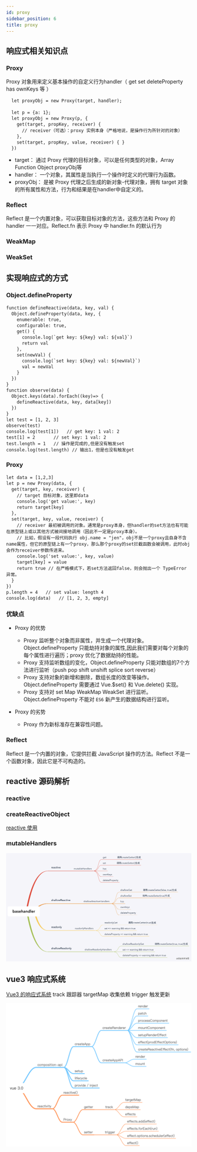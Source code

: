 ```yaml
---
id: proxy
sidebar_position: 6
title: proxy
---
```


## 响应式相关知识点

### Proxy

  Proxy 对象用来定义基本操作的自定义行为handler（ get set deleteProperty has ownKeys 等 ）

  ```
    let proxyObj = new Proxy(target, handler);

    let p = {a: 1};
    let proxyObj = new Proxy(p, {
      get(target, propKey, receiver) {
        // receiver（可选）：proxy 实例本身（严格地说，是操作行为所针对的对象）
      },
      set(target, propKey, value, receiver) { }
    })
  ```

  - target： 通过 Proxy 代理的目标对象，可以是任何类型的对象，Array Function Object proxyObj等
  - handler： 一个对象，其属性是当执行一个操作时定义的代理行为函数。
  - proxyObj： 是被 Proxy 代理之后生成的新对象-代理对象，拥有 target 对象的所有属性和方法，行为和结果是在handler中自定义的。


### Reflect

  Reflect 是一个内置对象，可以获取目标对象的方法，这些方法和 Proxy 的 handler 一一对应。Reflect.fn 表示 Proxy 中 handler.fn 的默认行为

### WeakMap
### WeakSet

  

## 实现响应式的方式


  ### Object.defineProperty

  ```
  function defineReactive(data, key, val) {
    Object.defineProperty(data, key, {
      enumerable: true,
      configurable: true,
      get() {
        console.log(`get key: ${key} val: ${val}`)
        return val
      },
      set(newVal) {
        console.log(`set key: ${key} val: ${newVal}`)
        val = newVal
      }
    })
  }
  function observe(data) {
    Object.keys(data).forEach((key)=> {
      defineReactive(data, key, data[key])
    })
  }
  let test = [1, 2, 3]
  observe(test)
  console.log(test[1])   // get key: 1 val: 2
  test[1] = 2       // set key: 1 val: 2
  test.length = 1   // 操作是完成的,但是没有触发set
  console.log(test.length) // 输出1，但是也没有触发get
  ```

  ### Proxy

  ```
  let data = [1,2,3]
  let p = new Proxy(data, {
    get(target, key, receiver) {
      // target 目标对象，这里即data
      console.log('get value:', key)
      return target[key]
    },
    set(target, key, value, receiver) {
      // receiver 最初被调用的对象。通常是proxy本身，但handler的set方法也有可能在原型链上或以其他方式被间接地调用（因此不一定是proxy本身）。
      // 比如，假设有一段代码执行 obj.name = "jen"，obj不是一个proxy且自身不含name属性，但它的原型链上有一个proxy，那么那个proxy的set拦截函数会被调用，此时obj会作为receiver参数传进来。
      console.log('set value:', key, value)
      target[key] = value
      return true // 在严格模式下，若set方法返回false，则会抛出一个 TypeError 异常。
    }
  })
  p.length = 4   // set value: length 4
  console.log(data)   // [1, 2, 3, empty]
  ```

  ### 优缺点
  - Proxy 的优势
    - Proxy 监听整个对象而非属性，并生成一个代理对象。Object.defineProperty 只能劫持对象的属性,因此我们需要对每个对象的每个属性进行遍历；proxy 优化了数据劫持的性能。
    - Proxy 支持监听数组的变化，Object.defineProperty 只能对数组的7个方法进行监听（push pop shift unshift splice sort reverse）
    - Proxy 支持对象的新增和删除，数组长度的改变等操作。Object.defineProperty 需要通过 Vue.$set() 和 Vue.delete() 实现。
    - Proxy 支持对 set Map WeakMap WeakSet 进行监听。Object.defineProperty 不能对 `ES6` 新产生的数据结构进行监听。
  
  - Proxy 的劣势
    - Proxy 作为新标准存在兼容性问题。


  ### Reflect
  Reflect 是一个内置的对象，它提供拦截 JavaScript 操作的方法。Reflect 不是一个函数对象，因此它是不可构造的。


  ## reactive 源码解析

  ### reactive
  
  ### createReactiveObject

  [reactive 使用](https://juejin.cn/post/6893045604592418830#heading-5)

  ### mutableHandlers

  ![baseHandlers](./img/baseHandlers.png)

  ## vue3 响应式系统

  [Vue3 的响应式系统](https://juejin.cn/post/6844903959660855309)  track 跟踪器  targetMap 收集依赖  trigger 触发更新

  ![vue3](./img/vue3.png)

